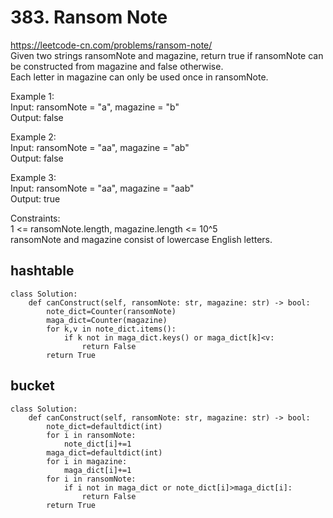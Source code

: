 # 383. Ransom Note
https://leetcode-cn.com/problems/ransom-note/  
Given two strings ransomNote and magazine, return true if ransomNote can be constructed from magazine and false otherwise.  
Each letter in magazine can only be used once in ransomNote.  

Example 1:  
Input: ransomNote = "a", magazine = "b"  
Output: false  

Example 2:  
Input: ransomNote = "aa", magazine = "ab"  
Output: false  

Example 3:   
Input: ransomNote = "aa", magazine = "aab"  
Output: true  

Constraints:   
1 <= ransomNote.length, magazine.length <= 10^5  
ransomNote and magazine consist of lowercase English letters.  

## hashtable
``` python3
class Solution:
    def canConstruct(self, ransomNote: str, magazine: str) -> bool:
        note_dict=Counter(ransomNote)
        maga_dict=Counter(magazine)
        for k,v in note_dict.items():
            if k not in maga_dict.keys() or maga_dict[k]<v:
                return False
        return True
```

## bucket
``` python3
class Solution:
    def canConstruct(self, ransomNote: str, magazine: str) -> bool:
        note_dict=defaultdict(int)
        for i in ransomNote:
            note_dict[i]+=1
        maga_dict=defaultdict(int)
        for i in magazine:
            maga_dict[i]+=1
        for i in ransomNote:
            if i not in maga_dict or note_dict[i]>maga_dict[i]:
                return False
        return True
```

